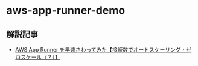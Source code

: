 # aws-app-runner-demo

## 解説記事

- [AWS App Runner を早速さわってみた【接続数でオートスケーリング・ゼロスケール（？）】](https://www.kanzennirikaisita.com/posts/getting-started-with-aws-app-runner)
